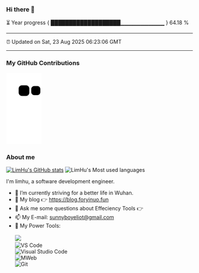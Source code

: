 ### Hi there 👋

⏳ Year progress { ███████████████████▁▁▁▁▁▁▁▁▁▁▁ } 64.18 %

---

⏰ Updated on Sat, 23 Aug 2025 06:23:06 GMT

---
### My GitHub Contributions    

![](https://raw.githubusercontent.com/limhu/limhu/main/assets/github-contribution-grid-snake.svg)          

### About me      
[![LimHu's GitHub stats](https://github-readme-stats.vercel.app/api?username=limhu&show_icons=true&theme=radical)](https://github.com/anuraghazra/github-readme-stats)
![LimHu's Most used languages](https://github-readme-stats.vercel.app/api/top-langs/?username=limhu&layout=compact&hide_border=true&langs_count=10)

I'm limhu, a software development engineer.    

- 🔭 I’m currently striving for a better life in Wuhan.     
- 🤔 My blog 👉 https://blog.foryinuo.fun         
- 💬 Ask me some questions about Effeciency Tools 👉 
- 📫 My E-mail: sunnyboyeliot@gmail.com          
- 🔧 My Power Tools: </br>   
![](https://img.shields.io/badge/%E5%86%99%E4%BD%9C%E5%B7%A5%E5%85%B7-VS%20Code-blue)     
![VS Code](https://img.shields.io/badge/%E5%86%99%E4%BD%9C%E5%B7%A5%E5%85%B7-VS%20Code-blue)     
![Visual Studio Code](https://img.shields.io/badge/Visual_Studio_Code-007ACC?style=flat-square&logo=Visual-Studio-Code&logoColor=white)       
![MWeb](https://img.shields.io/badge/%E5%9B%BE%E5%BA%8A-MWeb-lightgrey)          
![Git](https://img.shields.io/badge/-Git-black?style=plastic&logo=git)     

